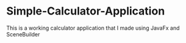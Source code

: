 # Simple-Calculator-Application
This is a working calculator application that I made using JavaFx and SceneBuilder
